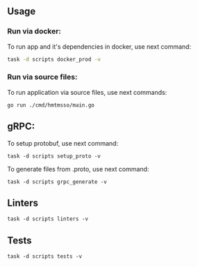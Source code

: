 ## Usage

### Run via docker:

To run app and it's dependencies in docker, use next command:
```bash
task -d scripts docker_prod -v
```

### Run via source files:

To run application via source files, use next commands:
```shell
go run ./cmd/hmtmsso/main.go
```

## gRPC:

To setup protobuf, use next command:
```shell
task -d scripts setup_proto -v
```


To generate files from .proto, use next command:
```shell
task -d scripts grpc_generate -v
```

## Linters

```shell
task -d scripts linters -v
```

## Tests

```shell
task -d scripts tests -v
```
